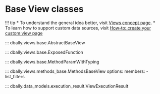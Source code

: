 # Base View classes

!!! tip
    * To understand the general idea better, visit [Views concept page](../../concepts/views.md).
    * To learn how to support custom data sources, visit [How-to: create your custom view page](../../how-to/custom_views.md)

::: dbally.views.base.AbstractBaseView

::: dbally.views.base.ExposedFunction

::: dbally.views.base.MethodParamWithTyping

::: dbally.views.methods_base.MethodsBaseView
    options:
        members:
        - list_filters

::: dbally.data_models.execution_result.ViewExecutionResult
